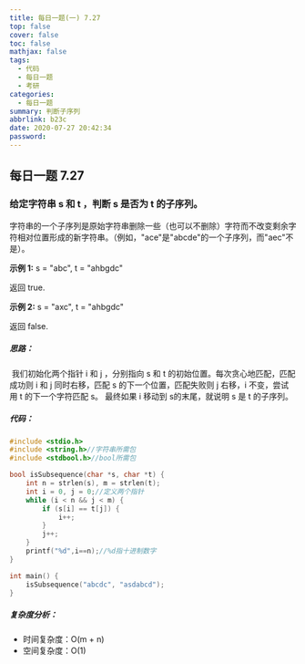 ```yaml
---
title: 每日一题(一) 7.27
top: false
cover: false
toc: false
mathjax: false
tags:
  - 代码
  - 每日一题
  - 考研
categories:
  - 每日一题
summary: 判断子序列
abbrlink: b23c
date: 2020-07-27 20:42:34
password:
---
```

## 每日一题 7.27

### 给定字符串 **s** 和 **t** ，判断 **s** 是否为 **t** 的子序列。

字符串的一个子序列是原始字符串删除一些（也可以不删除）字符而不改变剩余字符相对位置形成的新字符串。（例如，"ace"是"abcde"的一个子序列，而"aec"不是）。

**示例 1:**
s = "abc", t = "ahbgdc"

返回 true.

**示例 2:**
s = "axc", t = "ahbgdc"

返回 false.

##### 思路：

​	我们初始化两个指针 i 和 j ，分别指向 s 和 t 的初始位置。每次贪心地匹配，匹配成功则 i 和 j 同时右移，匹配 s 的下一个位置，匹配失败则 j 右移，i 不变，尝试用 t 的下一个字符匹配 s。
​	最终如果 i 移动到 s的末尾，就说明 s 是 t 的子序列。

##### 代码：

```c
#include <stdio.h> 
#include <string.h>//字符串所需包
#include <stdbool.h>//bool所需包

bool isSubsequence(char *s, char *t) {    
    int n = strlen(s), m = strlen(t);    
    int i = 0, j = 0;//定义两个指针
    while (i < n && j < m) {        
        if (s[i] == t[j]) {            
            i++;        
        }        
        j++;    
    }    
    printf("%d",i==n);//%d指十进制数字
}

int main() {    
    isSubsequence("abcdc", "asdabcd");
}
```

##### 复杂度分析：

- 时间复杂度：O(m + n)
- 空间复杂度：O(1)

